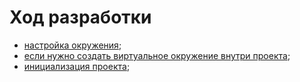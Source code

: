 # Ход разработки

- [настройка окружения](setup_venv.md);
- [если нужно создать виртуальное окружение внутри проекта](venv_inside_the_project.md);
- [инициализация проекта](init_project.md);
